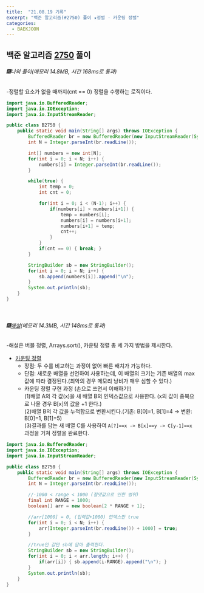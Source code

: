 ```yaml
---
title:  "21.08.19 기록"
excerpt: "백준 알고리즘(#2750) 풀이 ★정렬 - 카운팅 정렬"
categories:
  - BAEKJOON
---
```



## 백준 알고리즘 [2750](https://www.acmicpc.net/problem/2750) 풀이

###### 🎆나의 풀이(메모리 14.8MB, 시간 168ms로 통과) <br/>
-정렬할 요소가 없을 때까지(cnt == 0) 정렬을 수행하는 로직이다.<br>

  ```java
  import java.io.BufferedReader;
  import java.io.IOException;
  import java.io.InputStreamReader;

  public class B2750 {
      public static void main(String[] args) throws IOException {
          BufferedReader br = new BufferedReader(new InputStreamReader(System.in));
          int N = Integer.parseInt(br.readLine());

          int[] numbers = new int[N];
          for(int i = 0; i < N; i++) {
              numbers[i] = Integer.parseInt(br.readLine());
          }

          while(true) {
              int temp = 0;
              int cnt = 0;

              for(int i = 0; i < (N-1); i++) {
                  if(numbers[i] > numbers[i+1]) {
                      temp = numbers[i];
                      numbers[i] = numbers[i+1];
                      numbers[i+1] = temp;
                      cnt++;
                  }
              }
              if(cnt == 0) { break; }
          }

          StringBuilder sb = new StringBuilder();
          for(int i = 0; i < N; i++) {
              sb.append(numbers[i]).append("\n");
          }
          System.out.println(sb);
      }
  }
  ```

<br>

###### 🎆[해설](https://st-lab.tistory.com/105)(메모리 14.3MB, 시간 148ms로 통과)<br/>
-해설은 버블 정렬, Arrays.sort(), 카운팅 정렬 총 세 가지 방법을 제시한다.<br>

* [카운팅 정렬](https://st-lab.tistory.com/104)
  - 장점: 두 수를 비교하는 과정이 없어 빠른 배치가 가능하다.
  - 단점: 새로운 배열을 선언하여 사용하는데, 이 배열의 크기는 기존 배열의 max값에 따라 결정된다.(최악의 경우 메모리 낭비가 매우 심할 수 있다.)
  - 카운팅 정렬 구현 과정 (손으로 쓰면서 이해하기!)<br>
  (1)배열 A의 각 값(x)을 새 배열 B의 인덱스값으로 사용한다. (x의 값이 중복으로 나올 경우 B[x]의 값을 +1 한다.)<br>
  (2)배열 B의 각 값을 누적합으로 변환시킨다.(기존: B[0]=1, B[1]=4 -> 변환: B[0]=1, B[1]=5)<br>
  (3)결과를 담는 새 배열 C를 사용하여 `A[?]==x -> B[x]==y -> C[y-1]==x` 과정을 거쳐 정렬을 완료한다.<br>


```java
import java.io.BufferedReader;
import java.io.IOException;
import java.io.InputStreamReader;

public class B2750 {
    public static void main(String[] args) throws IOException {
        BufferedReader br = new BufferedReader(new InputStreamReader(System.in));
        int N = Integer.parseInt(br.readLine());

        //-1000 < range < 1000 (절댓값으로 인한 범위)
        final int RANGE = 1000;
        boolean[] arr = new boolean[2 * RANGE + 1];

        //arr[1000] = 0, (입력값+1000) 인덱스만 true
        for(int i = 0; i < N; i++) {
            arr[Integer.parseInt(br.readLine()) + 1000] = true;
        }

        //true인 값만 sb에 담아 출력한다.
        StringBuilder sb = new StringBuilder();
        for(int i = 0; i < arr.length; i++) {
            if(arr[i]) { sb.append(i-RANGE).append("\n"); }
        }
        System.out.println(sb);
    }
}
```
